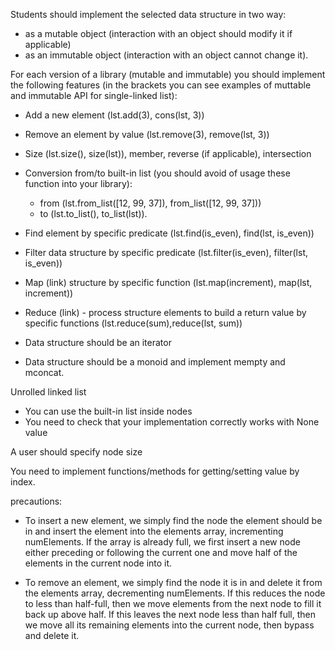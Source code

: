 Students should implement the selected data structure in two way:


- as a mutable object (interaction with an object should modify it if applicable)
- as an immutable object (interaction with an object cannot change it).



For each version of a library (mutable and immutable) you should implement the following features (in the brackets you can see examples of muttable and immutable API for single-linked list):
- Add a new element (lst.add(3), cons(lst, 3))
- Remove an element by value (lst.remove(3), remove(lst, 3))
- Size (lst.size(), size(lst)), member, reverse (if applicable), intersection
- Conversion from/to built-in list (you should avoid of usage these function into your library):
   - from (lst.from_list([12, 99, 37]), from_list([12, 99, 37]))
   - to (lst.to_list(), to_list(lst)).

- Find element by specific predicate (lst.find(is_even), find(lst, is_even))
- Filter data structure by specific predicate (lst.filter(is_even), filter(lst, is_even))
- Map (link) structure by specific function (lst.map(increment), map(lst, increment))
- Reduce (link) - process structure elements to build a return value by specific functions (lst.reduce(sum),reduce(lst, sum))
- Data structure should be an iterator
- Data structure should be a monoid and implement mempty and mconcat.


Unrolled linked list
- You can use the built-in list inside nodes
- You need to check that your implementation correctly works with None value

A user should specify node size

You need to implement functions/methods for getting/setting value by index.


precautions:

- To insert a new element, we simply find the node the element should be in and insert the element into the elements array, incrementing numElements. If the array is already full, we first insert a new node either preceding or following the current one and move half of the elements in the current node into it.

- To remove an element, we simply find the node it is in and delete it from the elements array, decrementing numElements. If this reduces the node to less than half-full, then we move elements from the next node to fill it back up above half. If this leaves the next node less than half full, then we move all its remaining elements into the current node, then bypass and delete it.
